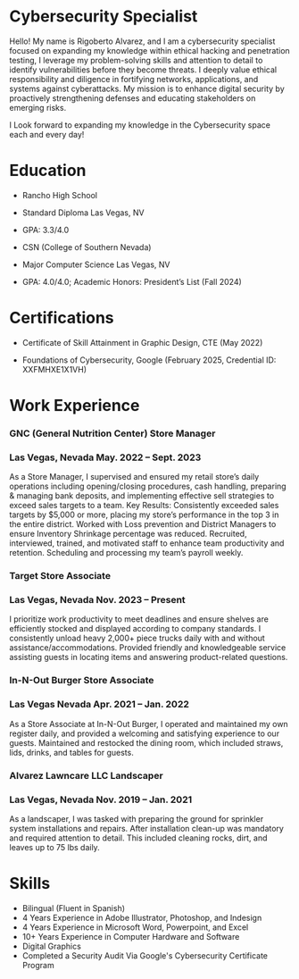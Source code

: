 # Cybersecurity Specialist
Hello! My name is Rigoberto Alvarez, and I am a cybersecurity specialist focused on expanding my knowledge within ethical hacking and penetration testing, I leverage my problem-solving skills and attention to detail to identify vulnerabilities before they become threats. I deeply value ethical responsibility and diligence in fortifying networks, applications, and systems against cyberattacks. My mission is to enhance digital security by proactively strengthening defenses and educating stakeholders on emerging risks.

I Look forward to expanding my knowledge in the Cybersecurity space each and every day!



# Education

- Rancho High School					                     	        		      
- Standard Diploma		   			                                                                         Las Vegas, NV
- GPA: 3.3/4.0

- CSN (College of Southern Nevada) 					                     	        		      
- Major Computer Science			   			                                                             Las Vegas, NV
- GPA: 4.0/4.0; Academic Honors: President’s List (Fall 2024)

# Certifications
- Certificate of Skill Attainment in Graphic Design, CTE (May 2022)

- Foundations of Cybersecurity, Google (February 2025, Credential ID: XXFMHXE1X1VH)

# Work Experience
### GNC (General Nutrition Center) Store Manager                         	        	                                                 
### Las Vegas, Nevada May. 2022 – Sept. 2023

As a Store Manager, I supervised and ensured my retail store’s daily operations including opening/closing procedures, cash handling, preparing & managing bank deposits, and implementing effective sell strategies to exceed sales targets to a team.
Key Results: Consistently exceeded sales targets by $5,000 or more, placing my store’s performance in the top 3 in the entire district.
Worked with Loss prevention and District Managers to ensure Inventory Shrinkage percentage was reduced.
Recruited, interviewed, trained, and motivated staff to enhance team productivity and retention. Scheduling and processing my team’s payroll weekly.

### Target Store Associate                                                                                                          
### Las Vegas, Nevada  Nov. 2023 – Present

I prioritize work productivity to meet deadlines and ensure shelves are efficiently stocked and displayed according to company standards. I consistently unload heavy 2,000+ piece trucks daily with and without assistance/accommodations. Provided friendly and knowledgeable service assisting guests in locating items and answering product-related questions.

### In-N-Out Burger Store Associate									                                                                                         
### Las Vegas Nevada Apr. 2021 – Jan. 2022

As a Store Associate at In-N-Out Burger, I operated and maintained my own register daily, and provided a welcoming and satisfying experience to our guests. Maintained and restocked the dining room, which included straws, lids, drinks, and tables for guests.

### Alvarez Lawncare LLC Landscaper                                          	          	                                     
### Las Vegas, Nevada Nov. 2019 – Jan. 2021
 
As a landscaper, I was tasked with preparing the ground for sprinkler system installations and repairs. After installation clean-up was mandatory and required attention to detail. This included cleaning rocks, dirt, and leaves up to 75 lbs daily.

# Skills
- Bilingual (Fluent in Spanish)
- 4 Years Experience in Adobe Illustrator, Photoshop, and Indesign
- 4 Years Experience in Microsoft Word, Powerpoint, and Excel
- 10+ Years Experience in Computer Hardware and Software
- Digital Graphics
- Completed a Security Audit Via Google's Cybersecurity Certificate Program
